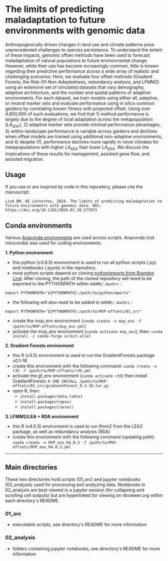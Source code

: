 # The limits of predicting maladaptation to future environments with genomic data

Anthropogenically driven changes in land use and climate patterns pose unprecedented challenges to species persistence. To understand the extent of these impacts, genomic offset methods have been used to forecast maladaptation of natural populations to future environmental change. However, while their use has become increasingly common, little is known regarding their predictive performance across a wide array of realistic and challenging scenarios. Here, we evaluate four offset methods (Gradient Forests, the Risk-Of-Non-Adaptedness, redundancy analysis, and LFMM2) using an extensive set of simulated datasets that vary demography, adaptive architecture, and the number and spatial patterns of adaptive environments. For each dataset, we train models using either all, adaptive, or neutral marker sets and evaluate performance using in silico common gardens by correlating known fitness with projected offset. Using over 4,850,000 of such evaluations, we find that 1) method performance is largely due to the degree of local adaptation across the metapopulation (*LA*<sub>ΔSA</sub>), 2) adaptive marker sets provide minimal performance advantages, 3) within-landscape performance is variable across gardens and declines when offset models are trained using additional non-adaptive environments, and 4) despite (1), performance declines more rapidly in novel climates for metapopulations with higher *LA*<sub>ΔSA</sub> than lower *LA*<sub>ΔSA</sub>. We discuss the implications of these results for management, assisted gene flow, and assisted migration.

## Usage

If you use or are inspired by code in this repository, please cite the manuscript:
```
Lind BM, KE Lotterhos. 2024. The limits of predicting maladaptation to future environments with genomic data. DOI: https://doi.org/10.1101/2024.01.30.577973
```

## Conda environments
Various [Anaconda environments](https://docs.conda.io/projects/conda/en/latest/user-guide/tasks/manage-environments.html) are used across scripts.  Anaconda (not miniconda) was used for coding environments.

**1. Python environment**
  - this python (v3.8.5) environment is used to run all python scripts (.py) and notebooks (.ipynb) in the repository.
  - most python scripts depend on cloning [pythonimports from Brandon Lind](https://github.com/brandonlind/pythonimports). After cloning, the path of the cloned repository will need to be exported to the PYTHONPATH within `$HOME/.bashrc` :

```
export PYTHONPATH="${PYTHONPATH}:/path/to/pythonimports"
```

  - the following will also need to be added to `$HOME/.bashrc` :
```
export PYTHONPATH="${PYTHONPATH}:/path/to/MVP-offsets/01_src"
```
  - create the mvp_env environment (`conda create -n mvp_env -f /path/to/MVP-offsets/mvp_env.yml`)
  - activate the mvp_env environment (`conda activate mvp_env`), then: `conda install -c conda-forge scikit-allel`

**2. Gradient Forests environment**
  - this R (v3.5) environment is used to run the GradientForests package v0.1-18
  - create this environment with the following command: `conda create -n r35 -f /path/to/MVP-offsets/r35.yml`
  - activate the gf_env environment (`conda activate r35`) then install GradientForests: `R CMD INSTALL /path/to/MVP-offsets/01_src/gradientForest_0.1-18.tar.gz`
  - open R, then: 
     -  `install.packages(data.table)`
     -  `install.packages(rgeos)`
     -  `install.packages(raster)`

**3. LFMM2/LEA + RDA environment**
  - this R (v4.0.3) environment is used to run lfmm2 from the LEA2 package, as well as redundancy analysis (RDA)
  - create this environment with the following command (updating path): `conda create -n MVP_env_R4.0.3 -f /path/to/MVP-offsets/MVP_env_R4.0.3.yml`

---
## Main directories
These two directories hold scripts (01_src) and jupyter notebooks (02_analysis) used for processing and analyzing data. Notebooks in 02_analysis are best viewed in a jupyter session (for collapsing and scrolling cell outputs) but are hyperlinked for viewing on nbviewer.org within each directory's README.

### 01_src
  - executable scripts, see directory's README for more information

### 02_analysis
  - folders containing jupyter notebooks, see directory's README for more information
